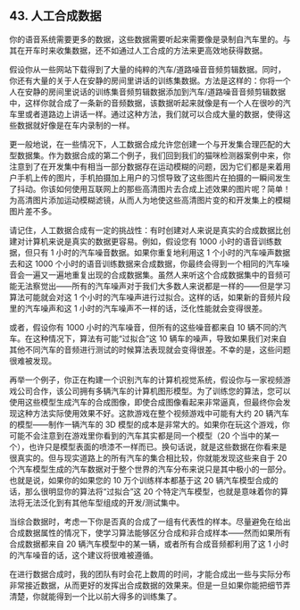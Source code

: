 ## 43. 人工合成数据

你的语音系统需要更多的数据，这些数据需要听起来需要像是录制自汽车里的。与其在开车时来收集数据，还不如通过人工合成的方法来更高效地获得数据。

假设你从一些网站下载得到了大量的纯粹的汽车/道路噪音音频剪辑数据。同时，你还有大量的关于人在安静的房间里讲话的训练集数据。方法是这样的：你将一个人在安静的房间里说话的训练集音频剪辑数据添加到汽车/道路噪音音频剪辑数据中，这样你就合成了一条新的音频数据，该数据听起来就像是有一个人在很吵的汽车里或者道路边上讲话一样。通过这种方法，我们就可以合成大量的数据，使得这些数据就好像是在车内录制的一样。

更一般地说，在一些情况下，人工数据合成允许您创建一个与开发集合理匹配的大型数据集。作为数据合成的第二个例子，我们回到我们的猫咪检测器案例中来，你注意到了在开发集中有相当一部分数据存在运动模糊的问题，因为它们都是来着用户手机上传的图片，手机拍摄加上用户的习惯导致了这些图片在拍摄的一瞬间发生了抖动。你该如何使用互联网上的那些高清图片去合成上述效果的图片呢？简单！为高清图片添加运动模糊滤镜，从而人为地使这些高清图片变的和开发集上的模糊图片差不多。

请记住，人工数据合成有一定的挑战性：有时创建对人来说是真实的合成数据比创建对计算机来说是真实的数据更容易。例如，假设您有 1000 小时的语音训练数据，但只有 1 小时的汽车噪音数据。如果你重复地利用这 1 个小时的汽车噪声数据去和这 1000 个小时的语音训练数据来合成数据，你最终会得到一个相同的汽车噪音会一遍又一遍地重复出现的合成数据集。虽然人来听这个合成数据集中的音频可能无法察觉出——所有的汽车噪声对于我们大多数人来说都是一样的——但是学习算法可能就会对这 1 个小时的汽车噪声进行过拟合。这样的话，如果新的音频片段里的汽车噪声和这 1 小时的汽车噪声不一样的话，泛化性能就会变得很差。

或者，假设你有 1000 小时的汽车噪音，但所有的这些噪音都来自 10 辆不同的汽车。在这种情况下，算法有可能“过拟合”这 10 辆车的噪声，导致如果我们对来自其他不同汽车的音频进行测试的时候算法表现就会变得很差。不幸的是，这些问题很难被发现。

再举一个例子，你正在构建一个识别汽车的计算机视觉系统，假设你与一家视频游戏公司合作，该公司拥有多辆汽车的计算机图形模型。为了训练您的算法，您可以使用这些模型生成汽车的合成图像，即使合成图像看起来非常逼真，但最终你会发现这种方法实际使用效果不好。这款游戏在整个视频游戏中可能有大约 20 辆汽车的模型——制作一辆汽车的 3D 模型的成本是非常大的。如果你在玩这个游戏，你可能不会注意到在游戏里你看到的汽车其实都是同一个模型（20 个当中的某一个），也许只是模型表面的喷漆不一样而已。换句话说，就是这些数据在你看来是很真实的。但与现实道路上的所有汽车的集合相比较，你就能发现这些来自于 20 个汽车模型生成的汽车数据对于整个世界的汽车分布来说只是其中极小的一部分。也就是说，如果你的如果您的 10 万个训练样本都基于这 20 辆汽车模型合成的话，那么很明显你的算法将“过拟合”这 20 个特定汽车模型，也就是意味着你的算法将无法泛化到有其他车型组成的开发/测试集中。

当综合数据时，考虑一下你是否真的合成了一组有代表性的样本。尽量避免在给出合成数据属性的情况下，使学习算法能够区分合成和非合成样本——然而如果所有合成数据都来自 20 辆汽车模型中的某一辆，或者所有合成音频都利用了这 1 小时的汽车噪音的话，这个建议将很难被遵循。

在进行数据合成时，我的团队有时会花上数周的时间，才能合成出一些与实际分布非常接近数据，从而更好的发挥出合成数据的效果来。但是一旦如果你能把细节弄清楚，你就能得到一个比以前大得多的训练集了。